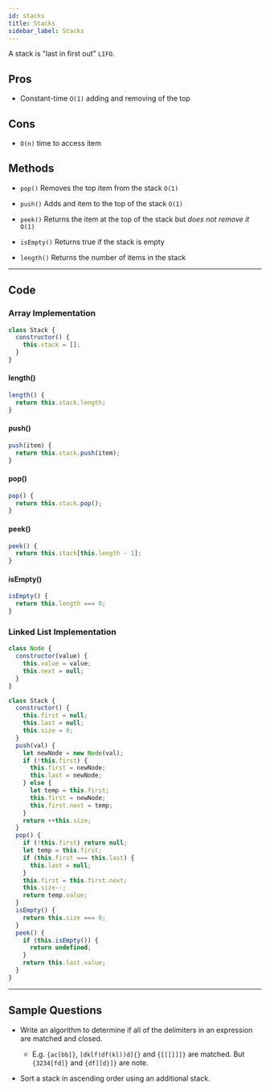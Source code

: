 ```yaml
---
id: stacks
title: Stacks
sidebar_label: Stacks
---
```


A stack is "last in first out" `LIFO`.

## Pros

- Constant-time `O(1)` adding and removing of the top

## Cons

- `O(n)` time to access item

## Methods

- `pop()` Removes the top item from the stack `O(1)`

- `push()` Adds and item to the top of the stack `O(1)`

- `peek()` Returns the item at the top of the stack but _does not remove it_ `O(1)`

- `isEmpty()` Returns true if the stack is empty

- `length()` Returns the number of items in the stack

---

## Code

### Array Implementation

```js
class Stack {
  constructor() {
    this.stack = [];
  }
}
```

#### length()

```js
length() {
  return this.stack.length;
}
```

#### push()

```js
push(item) {
  return this.stack.push(item);
}
```

#### pop()

```js
pop() {
  return this.stack.pop();
}
```

#### peek()

```js
peek() {
  return this.stack[this.length - 1];
}
```

#### isEmpty()

```js
isEmpty() {
  return this.length === 0;
}
```

### Linked List Implementation

```js
class Node {
  constructor(value) {
    this.value = value;
    this.next = null;
  }
}

class Stack {
  constructor() {
    this.first = null;
    this.last = null;
    this.size = 0;
  }
  push(val) {
    let newNode = new Node(val);
    if (!this.first) {
      this.first = newNode;
      this.last = newNode;
    } else {
      let temp = this.first;
      this.first = newNode;
      this.first.next = temp;
    }
    return ++this.size;
  }
  pop() {
    if (!this.first) return null;
    let temp = this.first;
    if (this.first === this.last) {
      this.last = null;
    }
    this.first = this.first.next;
    this.size--;
    return temp.value;
  }
  isEmpty() {
    return this.size === 0;
  }
  peek() {
    if (this.isEmpty()) {
      return undefined;
    }
    return this.last.value;
  }
}
```

---

## Sample Questions

- Write an algorithm to determine if all of the delimiters in an expression are matched and closed.

  - E.g. `{ac[bb]}`, `[dklf(df(kl))d]{}` and `{[[[]]]}` are matched. But `{3234[fd]}` and `{df][d}]}` are note.

- Sort a stack in ascending order using an additional stack.
